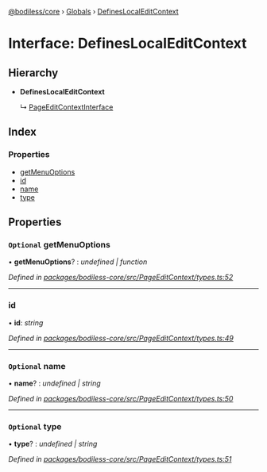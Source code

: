 [@bodiless/core](../README.md) › [Globals](../globals.md) › [DefinesLocalEditContext](defineslocaleditcontext.md)

# Interface: DefinesLocalEditContext

## Hierarchy

* **DefinesLocalEditContext**

  ↳ [PageEditContextInterface](pageeditcontextinterface.md)

## Index

### Properties

* [getMenuOptions](defineslocaleditcontext.md#optional-getmenuoptions)
* [id](defineslocaleditcontext.md#id)
* [name](defineslocaleditcontext.md#optional-name)
* [type](defineslocaleditcontext.md#optional-type)

## Properties

### `Optional` getMenuOptions

• **getMenuOptions**? : *undefined | function*

*Defined in [packages/bodiless-core/src/PageEditContext/types.ts:52](https://github.com/johnsonandjohnson/Bodiless-JS/blob/37ca442c/packages/bodiless-core/src/PageEditContext/types.ts#L52)*

___

###  id

• **id**: *string*

*Defined in [packages/bodiless-core/src/PageEditContext/types.ts:49](https://github.com/johnsonandjohnson/Bodiless-JS/blob/37ca442c/packages/bodiless-core/src/PageEditContext/types.ts#L49)*

___

### `Optional` name

• **name**? : *undefined | string*

*Defined in [packages/bodiless-core/src/PageEditContext/types.ts:50](https://github.com/johnsonandjohnson/Bodiless-JS/blob/37ca442c/packages/bodiless-core/src/PageEditContext/types.ts#L50)*

___

### `Optional` type

• **type**? : *undefined | string*

*Defined in [packages/bodiless-core/src/PageEditContext/types.ts:51](https://github.com/johnsonandjohnson/Bodiless-JS/blob/37ca442c/packages/bodiless-core/src/PageEditContext/types.ts#L51)*
